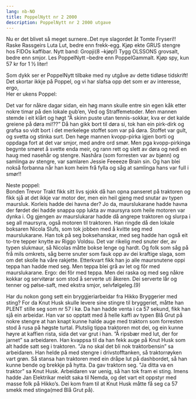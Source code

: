 ```yaml
---
lang: nb-NO
title: PoppelNytt nr 2 2000
description: PoppelNytt nr 2 2000 utgave
---
```


Nu er det blivet så meget surnere..Det nye slagordet åt Tomte Fryseri!! Raske Rassgeirs Luta Lut, bedre enn frekk-egg. Kjøp ekte GRUS stengre hos FIDOs kaffibar. Nytt band: Gropji(8 –kjøp!) Tygg OLSSONS grovsalt, bedre enn smjor. Les PoppelNytt –bedre enn  PoppelGammalt. Kjøp spy, kun 57 kr for 1 ½ liter!

Som dykk ser er PoppelNytt tilbake med ny utgåve av dette tidløse tidskrift!  
Det skortar ikkje på Poppel, og vi har slafsa opp det som er av interesse, ergo,  
Her er ukens Poppel: 

Det var for nåkre dagar sidan, ein høg mann skulle entre sin egen kåk etter nokre timar på den lokale pub’en, Ved og Straffemetoder. Men mannen stemde i eit klårt og høgt ”Å skinn puste utan tennis-sokkar, kva er det kalde greiene på døra mi!??” Då han gikk bort til døra si, tok han ein pirk-dirk og grafsa so vidt bort i det merkelege stoffet som var på døra. Stoffet var gult, og svetta og stinka surt. Den høge mannen kvopp-pirka igjen borti og oppdaga fort at det var smjor, med andre ord smør. Men pga kvopp-pirkinga begynte smøret å svette enda meir, og rann rett og slett av døra og nedi en haug med nasehår og stengre. Nashåra (som forresten var av bjønn) og samlinga av stengre, var samlaren Jessie Feeeeze Brain sin. Og han blei nokså forbanna når han kom heim frå fylla og såg at samlinga hans var full i smør!!

Neste poppel:  
Bonden Trevor Trakt fikk sitt livs sjokk då han opna panseret på traktoren og fikk sjå at det ikkje var motor der, men ein heil gjeng med snutar av typen maursluk. Korleis hadde dei havna der? Jo da, maurslukarane hadde havna der førdet dei hadde snappa opp lukta av maursyra som heile motoren var dynka i. Og gjengen av maurslukarar hadde då angrepe traktoren og slurpa i seg all maursyra, også motoren til traktoren. Han ringde då den lokale boksaren Nicola Slufs, som tok jobben med å kvitte seg med maurslukarane. Han tok på seg boksehanskar, med seg hadde han også eit to-tre tepper knytte av Riggo Voldsu. Det var rikelig med snuter der, av typen slukmaur, så Nicolas måtte bokse lenge og hardt. Og folk som såg på frå mils omkrets, såg berre snuter som fauk opp av dei kraftige slaga, som om det skolle ha våre rakjette. Etterkvart fikk han jo alle maursnutene oppi teppa han hadde med seg. Men teppa blei grå av let og fôr med maurslukarane. Ergo: dei fôr med teppa. Men dei raska og med seg nåkre kokkar og servitørar som stod å serverte uti åkeren. Dei serverte lår og tenner og pølse-saft, med ekstra smjor, selvfølgeleg.(9)

Har du nokon gong sett ein bryggjeriarbeidar fra Hikko Bryggerier med sting? For da Knut Husk skulle levere sine stingre til bryggeriet, måtte han PLENT stille seg som nr 57 i kø. Da han hadde venta i ca 57 sekund, fikk han sjå ein arbeidar. Han var so opptatt med å helle kaffi av typen Blå Grut  på nokre stengre at han knapt kunne halde auge med traktorn som forresten stod å rusa på høgste turtal. Plutslig tippa traktoren mot dei, og ein kunne høyre at kaffien rista, sida det var grut i han. ”Å ripsbær med lut, der for jarnet” sa arbeidaren. Han kvappsa til da han fekk auge på Knut Husk som alt hadde satt seg i traktoren. ”Ja no skal det bli nok traktorbensin” sa arbeidaren. Han helde på med stengre i drivstofftanken, så traktorrøyken vart grøn. Så stansa han traktoren med ein dråpe lut på dashbordet, så han kunne bende og brekkje på hytta. Da gav traktorn seg. ”Ja ditta va en  traktor” sa Knut Husk. Arbeidaren var uenig, så han tok fram ei sting. Imens hadde Jan Elektrikar meldt saka til Nemda, og det vart eit oppstyr med masse folk på Hikko’s. Dei kom fram til at Knut Husk måtte få seg ca 57 smekk med stinga(med Blå Grut på).